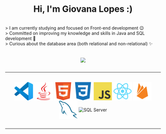<div align = "center">

# Hi, I'm Giovana Lopes :) 
<br>
</div>
> I am currently studying and focused on Front-end development 😉
<br>
> Committed on improving my knowledge and skills in Java and SQL development 📌
<br>
> Curious about the database area (both relational and non-relational) ✨
<br>
<br>
<br>
  <div align="center">
  <img align="center" src="https://github-readme-stats.vercel.app/api?username=glopes2003&show_icons=true&bg_color=DEG,b4a7d6,6fa8dc&title_color=a9116a&hide_border=true&text_color=05213b&icon_color=a9116a"/>
  </div>
  <br>
  <hr>
  <br>
<div align = "center">
    <img align ="center" alt="VSCode" src="https://raw.githubusercontent.com/devicons/devicon/master/icons/vscode/vscode-original.svg" width="60px" height="60px"/>
    <img align ="center" alt="Java" src="https://raw.githubusercontent.com/devicons/devicon/1119b9f84c0290e0f0b38982099a2bd027a48bf1/icons/java/java-plain.svg" width="60px" height="60px"/>
    <img align="center" alt="HTML" src="https://raw.githubusercontent.com/devicons/devicon/1119b9f84c0290e0f0b38982099a2bd027a48bf1/icons/html5/html5-original.svg" width="60px" height="60px"/>
    <img align="center" alt="CSS" src="https://raw.githubusercontent.com/devicons/devicon/1119b9f84c0290e0f0b38982099a2bd027a48bf1/icons/css3/css3-plain.svg" width="60px" height="60px"/>
    <img align="center" alt="JavaScript" src="https://raw.githubusercontent.com/devicons/devicon/master/icons/javascript/javascript-original.svg" width="60px" height="60px"/>
    <img align="center" alt="React" src="https://raw.githubusercontent.com/devicons/devicon/master/icons/react/react-original.svg" width="60px" height="60px"/>
    <img align="center" alt="Firebase" src="https://raw.githubusercontent.com/devicons/devicon/master/icons/firebase/firebase-plain.svg" width="60px" height="60px"/>
    <img align="center" alt="MySQL" src="https://raw.githubusercontent.com/devicons/devicon/master/icons/mysql/mysql-plain.svg" width="60px" height="60px"/>
    <img align="center" alt="SQL Server" src="https://img.shields.io/badge/Microsoft%20SQL%20Server-6fa8dc?style=for-the-badge&logo=microsoft%20sql%20server&logoColor=white" width="140px" margin-left="20px"/>
  <br>
  <br>
  <hr>
  

    
  
